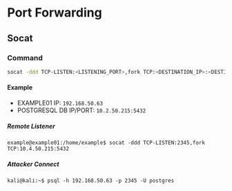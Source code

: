 # Port Forwarding
## Socat
### Command
```bash
socat -ddd TCP-LISTEN:<LISTENING_PORT>,fork TCP:<DESTINATION_IP>:<DESTINATION_PORT>
```
#### Example
- EXAMPLE01 IP: `192.168.50.63`
- POSTGRESQL DB IP/PORT: `10.2.50.215:5432`
##### Remote Listener
```
example@example01:/home/example$ socat -ddd TCP-LISTEN:2345,fork TCP:10.4.50.215:5432
```
##### Attacker Connect
```
kali@kali:~$ psql -h 192.168.50.63 -p 2345 -U postgres
```
